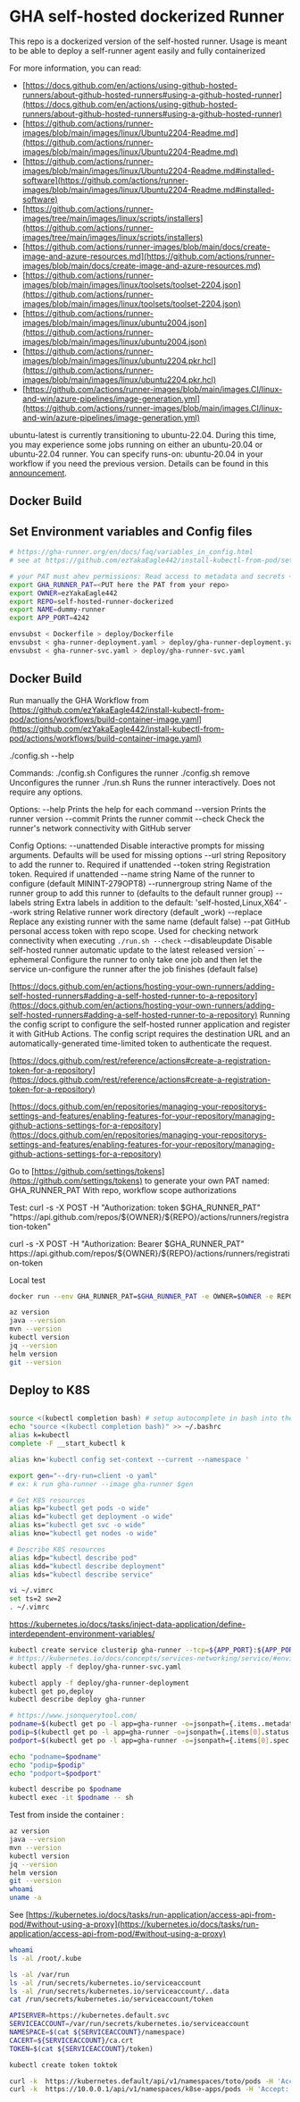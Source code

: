 # GHA self-hosted dockerized Runner
This repo is a dockerized version of the self-hosted runner. Usage is meant to be able to deploy a self-runner agent easily and fully containerized

For more information, you can read:

- [https://docs.github.com/en/actions/using-github-hosted-runners/about-github-hosted-runners#using-a-github-hosted-runner](https://docs.github.com/en/actions/using-github-hosted-runners/about-github-hosted-runners#using-a-github-hosted-runner)
- [https://github.com/actions/runner-images/blob/main/images/linux/Ubuntu2204-Readme.md](https://github.com/actions/runner-images/blob/main/images/linux/Ubuntu2204-Readme.md)
- [https://github.com/actions/runner-images/blob/main/images/linux/Ubuntu2204-Readme.md#installed-software](https://github.com/actions/runner-images/blob/main/images/linux/Ubuntu2204-Readme.md#installed-software)
- [https://github.com/actions/runner-images/tree/main/images/linux/scripts/installers](https://github.com/actions/runner-images/tree/main/images/linux/scripts/installers)
- [https://github.com/actions/runner-images/blob/main/docs/create-image-and-azure-resources.md](https://github.com/actions/runner-images/blob/main/docs/create-image-and-azure-resources.md)
- [https://github.com/actions/runner-images/blob/main/images/linux/toolsets/toolset-2204.json](https://github.com/actions/runner-images/blob/main/images/linux/toolsets/toolset-2204.json)
- [https://github.com/actions/runner-images/blob/main/images/linux/ubuntu2004.json](https://github.com/actions/runner-images/blob/main/images/linux/ubuntu2004.json)
- [https://github.com/actions/runner-images/blob/main/images/linux/ubuntu2204.pkr.hcl](https://github.com/actions/runner-images/blob/main/images/linux/ubuntu2204.pkr.hcl)
- [https://github.com/actions/runner-images/blob/main/images.CI/linux-and-win/azure-pipelines/image-generation.yml](https://github.com/actions/runner-images/blob/main/images.CI/linux-and-win/azure-pipelines/image-generation.yml)

ubuntu-latest is currently transitioning to ubuntu-22.04. During this time, you may experience some jobs running on either an ubuntu-20.04 or ubuntu-22.04 runner. You can specify runs-on: ubuntu-20.04 in your workflow if you need the previous version. Details can be found in this [announcement](https://github.com/actions/runner-images/issues/6399).

## Docker Build

## Set Environment variables and Config files
```sh
# https://gha-runner.org/en/docs/faq/variables_in_config.html
# see at https://github.com/ezYakaEagle442/install-kubectl-from-pod/settings/actions/runners/new?arch=x64&os=linux

# your PAT must ahev permissions: Read access to metadata and secrets + Read and Write access to actions
export GHA_RUNNER_PAT=<PUT here the PAT from your repo>
export OWNER=ezYakaEagle442
export REPO=self-hosted-runner-dockerized
export NAME=dummy-runner
export APP_PORT=4242

envsubst < Dockerfile > deploy/Dockerfile
envsubst < gha-runner-deployment.yaml > deploy/gha-runner-deployment.yaml
envsubst < gha-runner-svc.yaml > deploy/gha-runner-svc.yaml
```

## Docker Build

Run manually the GHA Workflow from [https://github.com/ezYakaEagle442/install-kubectl-from-pod/actions/workflows/build-container-image.yaml](https://github.com/ezYakaEagle442/install-kubectl-from-pod/actions/workflows/build-container-image.yaml)

./config.sh --help

Commands:
 ./config.sh         Configures the runner
 ./config.sh remove  Unconfigures the runner
 ./run.sh            Runs the runner interactively. Does not require any options.

Options:
 --help     Prints the help for each command
 --version  Prints the runner version
 --commit   Prints the runner commit
 --check    Check the runner's network connectivity with GitHub server

Config Options:
 --unattended           Disable interactive prompts for missing arguments. Defaults will be used for missing options
 --url string           Repository to add the runner to. Required if unattended
 --token string         Registration token. Required if unattended
 --name string          Name of the runner to configure (default MININT-279OPT8)
 --runnergroup string   Name of the runner group to add this runner to (defaults to the default runner group)
 --labels string        Extra labels in addition to the default: 'self-hosted,Linux,X64'
 --work string          Relative runner work directory (default _work)
 --replace              Replace any existing runner with the same name (default false)
 --pat                  GitHub personal access token with repo scope. Used for checking network connectivity when executing `./run.sh --check`
 --disableupdate        Disable self-hosted runner automatic update to the latest released version`
 --ephemeral            Configure the runner to only take one job and then let the service un-configure the runner after the job finishes (default false)


[https://docs.github.com/en/actions/hosting-your-own-runners/adding-self-hosted-runners#adding-a-self-hosted-runner-to-a-repository](https://docs.github.com/en/actions/hosting-your-own-runners/adding-self-hosted-runners#adding-a-self-hosted-runner-to-a-repository)
Running the config script to configure the self-hosted runner application and register it with GitHub Actions. 
The config script requires the destination URL and an automatically-generated time-limited token to authenticate the request.

[https://docs.github.com/rest/reference/actions#create-a-registration-token-for-a-repository](https://docs.github.com/rest/reference/actions#create-a-registration-token-for-a-repository)

[https://docs.github.com/en/repositories/managing-your-repositorys-settings-and-features/enabling-features-for-your-repository/managing-github-actions-settings-for-a-repository](https://docs.github.com/en/repositories/managing-your-repositorys-settings-and-features/enabling-features-for-your-repository/managing-github-actions-settings-for-a-repository)


Go to [https://github.com/settings/tokens](https://github.com/settings/tokens) to generate your own PAT named: GHA_RUNNER_PAT
With repo, workflow scope authorizations

Test: 
curl -s -X POST -H "Authorization: token $GHA_RUNNER_PAT" "https://api.github.com/repos/${OWNER}/${REPO}/actions/runners/registration-token"

curl -s -X POST -H "Authorization: Bearer $GHA_RUNNER_PAT" https://api.github.com/repos/${OWNER}/${REPO}/actions/runners/registration-token

Local test
```sh
docker run --env GHA_RUNNER_PAT=$GHA_RUNNER_PAT -e OWNER=$OWNER -e REPO=$REPO -e NAME=$NAME -it pinpindock/self-hosted-runnner:latest  --

az version
java --version
mvn --version
kubectl version
jq --version
helm version
git --version
```



## Deploy to K8S

```sh

source <(kubectl completion bash) # setup autocomplete in bash into the current shell, bash-completion package should be installed first.
echo "source <(kubectl completion bash)" >> ~/.bashrc 
alias k=kubectl
complete -F __start_kubectl k

alias kn='kubectl config set-context --current --namespace '

export gen="--dry-run=client -o yaml" 
# ex: k run gha-runner --image gha-runner $gen

# Get K8S resources
alias kp="kubectl get pods -o wide"
alias kd="kubectl get deployment -o wide"
alias ks="kubectl get svc -o wide"
alias kno="kubectl get nodes -o wide"

# Describe K8S resources 
alias kdp="kubectl describe pod"
alias kdd="kubectl describe deployment"
alias kds="kubectl describe service"

vi ~/.vimrc
set ts=2 sw=2
. ~/.vimrc
```

https://kubernetes.io/docs/tasks/inject-data-application/define-interdependent-environment-variables/

```sh
kubectl create service clusterip gha-runner --tcp=${APP_PORT}:${APP_PORT} --dry-run=client -o yaml > gha-runner-svc.yaml
# https://kubernetes.io/docs/concepts/services-networking/service/#environment-variables
kubectl apply -f deploy/gha-runner-svc.yaml

kubectl apply -f deploy/gha-runner-deployment
kubectl get po,deploy
kubectl describe deploy gha-runner

# https://www.jsonquerytool.com/
podname=$(kubectl get po -l app=gha-runner -o=jsonpath={.items..metadata.name})
podip=$(kubectl get po -l app=gha-runner -o=jsonpath={.items[0].status.podIP})
podport=$(kubectl get po -l app=gha-runner -o=jsonpath={.items[0].spec.containers[0].ports[0].containerPort})

echo "podname=$podname"
echo "podip=$podip"
echo "podport=$podport"

kubectl describe po $podname
kubectl exec -it $podname -- sh
```

Test from inside the container :
```sh
az version
java --version
mvn --version
kubectl version
jq --version
helm version
git --version
whoami
uname -a
```


See [https://kubernetes.io/docs/tasks/run-application/access-api-from-pod/#without-using-a-proxy](https://kubernetes.io/docs/tasks/run-application/access-api-from-pod/#without-using-a-proxy)
```sh
whoami
ls -al /root/.kube

ls -al /var/run
ls -al /run/secrets/kubernetes.io/serviceaccount
ls -al /run/secrets/kubernetes.io/serviceaccount/..data
cat /run/secrets/kubernetes.io/serviceaccount/token

APISERVER=https://kubernetes.default.svc
SERVICEACCOUNT=/var/run/secrets/kubernetes.io/serviceaccount
NAMESPACE=$(cat ${SERVICEACCOUNT}/namespace)
CACERT=${SERVICEACCOUNT}/ca.crt
TOKEN=$(cat ${SERVICEACCOUNT}/token)

kubectl create token toktok 

curl -k  https://kubernetes.default/api/v1/namespaces/toto/pods -H 'Accept: application/json' -H "Authorization: Bearer $TOKEN"
curl -k  https://10.0.0.1/api/v1/namespaces/k8se-apps/pods -H 'Accept: application/json' -H "Authorization: Bearer $TOKEN"

```
